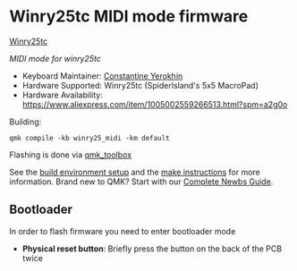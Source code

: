 # Winry25tc MIDI mode firmware

[Winry25tc](https://ae01.alicdn.com/kf/Hf82e3c6dde4541eea65d1dd42b69cbcfE.jpg)

*MIDI mode for winry25tc*

* Keyboard Maintainer: [Constantine Yerokhin](https://github.com/err5)
* Hardware Supported: Winry25tc (SpiderIsland's 5x5 MacroPad)
* Hardware Availability: https://www.aliexpress.com/item/1005002559266513.html?spm=a2g0o

Building:

    qmk compile -kb winry25_midi -km default

Flashing is done via [qmk_toolbox](https://github.com/qmk/qmk_toolbox)

See the [build environment setup](https://docs.qmk.fm/#/getting_started_build_tools) and the [make instructions](https://docs.qmk.fm/#/getting_started_make_guide) for more information. Brand new to QMK? Start with our [Complete Newbs Guide](https://docs.qmk.fm/#/newbs).

## Bootloader

In order to flash firmware you need to enter bootloader mode
* **Physical reset button**: Briefly press the button on the back of the PCB twice

